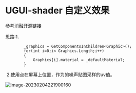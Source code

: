 # UGUI-shader 自定义效果

参考[消融开源链接](https://github.com/mob-sakai/DissolveEffectForUGUI)

思路:1.

```
		_graphics = GetComponentsInChildren<Graphic>();
        for(int i=0;i< Graphics.Length;i++)
        {
        	Graphics[i].material = _defaultMaterial;
        }
```

​    2.使用点在屏幕上位置，作为的噪声贴图采样的uv值。

![image-20230204221900160](C:\Users\Administrator\AppData\Roaming\Typora\typora-user-images\image-20230204221900160.png)
